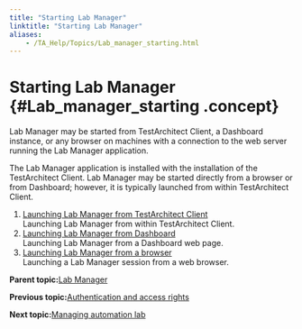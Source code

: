 ```yaml
--- 
title: "Starting Lab Manager"
linktitle: "Starting Lab Manager"
aliases: 
    - /TA_Help/Topics/Lab_manager_starting.html
---
```

# Starting Lab Manager {#Lab_manager_starting .concept}

Lab Manager may be started from TestArchitect Client, a Dashboard instance, or any browser on machines with a connection to the web server running the Lab Manager application.

The Lab Manager application is installed with the installation of the TestArchitect Client. Lab Manager may be started directly from a browser or from Dashboard; however, it is typically launched from within TestArchitect Client.

1.  [Launching Lab Manager from TestArchitect Client](../../TA_Help/Topics/Lab_manager_TA_client.html)  
Launching Lab Manager from within TestArchitect Client.
2.  [Launching Lab Manager from Dashboard](../../TA_Help/Topics/Lab_manager_Dashboard.html)  
Launching Lab Manager from a Dashboard web page.
3.  [Launching Lab Manager from a browser](../../TA_Help/Topics/Lab_manager_browser.html)  
Launching a Lab Manager session from a web browser.

**Parent topic:**[Lab Manager](../../TA_Help/Topics/Lab_manager.html)

**Previous topic:**[Authentication and access rights](../../TA_Help/Topics/Lab_manager_authentication.html)

**Next topic:**[Managing automation lab](../../TA_Help/Topics/Lab_manager_managing_auto_lab.html)

